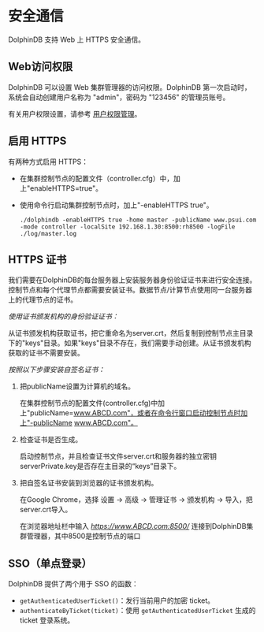 # 安全通信

DolphinDB 支持 Web 上 HTTPS 安全通信。

## Web访问权限

DolphinDB 可以设置 Web 集群管理器的访问权限。DolphinDB 第一次启动时，系统会自动创建用户名称为
"admin"，密码为 "123456" 的管理员账号。

有关用户权限设置，请参考 [用户权限管理](../tutorials/ACL_and_Security.html)。

## 启用 HTTPS

有两种方式启用 HTTPS：

* 在集群控制节点的配置文件（controller.cfg）中，加上"enableHTTPS=true"。
* 使用命令行启动集群控制节点时，加上"-enableHTTPS true"。

  ```
  ./dolphindb -enableHTTPS true -home master -publicName www.psui.com -mode controller -localSite 192.168.1.30:8500:rh8500 -logFile ./log/master.log
  ```

## HTTPS 证书

我们需要在DolphinDB的每台服务器上安装服务器身份验证证书来进行安全连接。控制节点和每个代理节点都需要安装证书。数据节点/计算节点使用同一台服务器上的代理节点的证书。

*使用证书颁发机构的身份验证证书：*

从证书颁发机构获取证书，把它重命名为server.crt，然后复制到控制节点主目录下的"keys"目录。如果"keys"目录不存在，我们需要手动创建。从证书颁发机构获取的证书不需要安装。

*按照以下步骤安装自签名证书：*

1. 把publicName设置为计算机的域名。

   在集群控制节点的配置文件(controller.cfg)中加上"publicName=www.ABCD.com"，或者在命令行窗口启动控制节点时加上"-publicName
   www.ABCD.com"。
2. 检查证书是否生成。

   启动控制节点，并且检查证书文件server.crt和服务器的独立密钥serverPrivate.key是否存在主目录的“keys”目录下。
3. 把自签名证书安装到浏览器的证书颁发机构。

   在Google Chrome，选择 设置 -> 高级 -> 管理证书 -> 颁发机构 ->
   导入，把server.crt导入。

   在浏览器地址栏中输入 *https://www.ABCD.com:8500/*
   连接到DolphinDB集群管理器，其中8500是控制节点的端口

## SSO（单点登录）

DolphinDB 提供了两个用于 SSO 的函数：

* `getAuthenticatedUserTicket()`：发行当前用户的加密
  ticket。
* `authenticateByTicket(ticket)`：使用
  `getAuthenticatedUserTicket` 生成的 ticket 登录系统。

